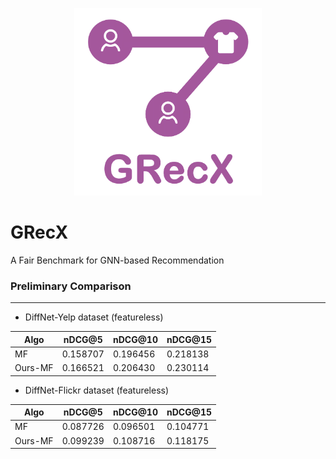 <p align="center">
<img src="GRecX_LOGO_SQUARE.png" width="300"/>
</p>

# GRecX
A Fair Benchmark for GNN-based Recommendation

### Preliminary Comparison

***

* DiffNet-Yelp dataset (featureless)

| Algo | nDCG@5 | nDCG@10 | nDCG@15 |
| --- | --- | --- | --- |
| MF| 0.158707 | 0.196456 |	0.218138 |
| Ours-MF | 0.166521 | 0.206430 | 0.230114 |

* DiffNet-Flickr dataset (featureless)

| Algo | nDCG@5 | nDCG@10 | nDCG@15 |
| --- | --- | --- | --- |
| MF| 0.087726 | 0.096501 |	0.104771 |
| Ours-MF | 0.099239 | 0.108716 | 0.118175 |